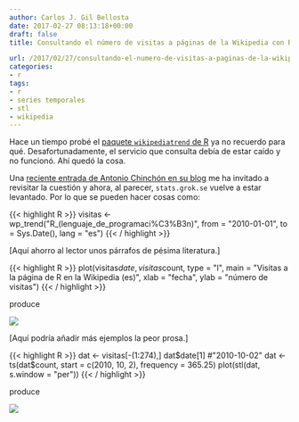 ```yaml
---
author: Carlos J. Gil Bellosta
date: 2017-02-27 08:13:18+00:00
draft: false
title: Consultando el número de visitas a páginas de la Wikipedia con R

url: /2017/02/27/consultando-el-numero-de-visitas-a-paginas-de-la-wikipedia-con-r/
categories:
- r
tags:
- r
- series temporales
- stl
- wikipedia
---
```


Hace un tiempo probé el [paquete `wikipediatrend` de R](https://cran.r-project.org/package=wikipediatrend) ya no recuerdo para qué. Desafortunadamente, el servicio que consulta debía de estar caído y no funcionó. Ahí quedó la cosa.

Una [reciente entrada de Antonio Chinchón en su blog](https://fronkonstin.com/2017/02/21/who-is-alan-turing/) me ha invitado a revisitar la cuestión y ahora, al parecer, `stats.grok.se` vuelve a estar levantado. Por lo que se pueden hacer cosas como:

{{< highlight R >}}
visitas <- wp_trend("R_(lenguaje_de_programaci%C3%B3n)",
    from = "2010-01-01", to = Sys.Date(),
    lang = "es")
{{< / highlight >}}

[Aquí ahorro al lector unos párrafos de pésima literatura.]

{{< highlight R >}}
    plot(visitas$date, visitas$count, type = "l",
         main = "Visitas a la página de R en la Wikipedia (es)",
         xlab = "fecha", ylab = "número de visitas")
{{< / highlight >}}

produce

![](/wp-uploads/2017/02/visitas_wikipedia_r.png#center)

[Aquí podría añadir más ejemplos la peor prosa.]

{{< highlight R >}}
dat <- visitas[-(1:274),]
dat$date[1]
#"2010-10-02"
dat <- ts(dat$count,
    start = c(2010, 10, 2), frequency = 365.25)
plot(stl(dat, s.window = "per"))
{{< / highlight >}}

produce

![](/wp-uploads/2017/02/wikipedia_r_decomposition.png#center)
